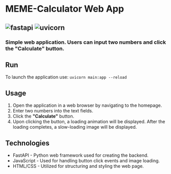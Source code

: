 # MEME-Calculator Web App
![fastapi](https://img.shields.io/badge/fastapi-0.110.0-blue)
![uvicorn](https://img.shields.io/badge/uvicorn-0.29.0-blue)
---
### Simple web application. Users can input two numbers and click the "Calculate" button.

## Run
To launch the application use:
`uvicorn main:app --reload` 

## Usage
1. Open the application in a web browser by navigating to the homepage.
2. Enter two numbers into the text fields.
3. Click the **"Calculate"** button.
4. Upon clicking the button, a loading animation will be displayed. After the loading completes, a slow-loading image will be displayed.

## Technologies

- FastAPI - Python web framework used for creating the backend.
- JavaScript - Used for handling button click events and image loading.
- HTML/CSS - Utilized for structuring and styling the web page.
 
